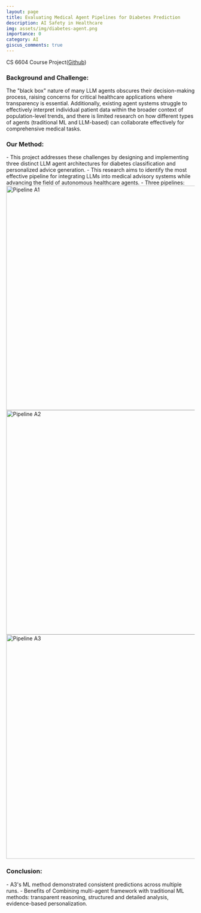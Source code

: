 ```yaml
---
layout: page
title: Evaluating Medical Agent Pipelines for Diabetes Prediction
description: AI Safety in Healthcare
img: assets/img/diabetes-agent.png
importance: 0
category: AI
giscus_comments: true
---
```


CS 6604 Course Project(<a href="https://github.com/IreneTanggh/MedAgentPPL">Github</a>)

<h3> Background and Challenge: </h3>
The "black box" nature of many LLM agents obscures their decision-making process, raising concerns for critical healthcare applications where transparency is essential. Additionally, existing agent systems struggle to effectively interpret individual patient data within the broader context of population-level trends, and there is limited research on how different types of agents (traditional ML and LLM-based) can collaborate effectively for comprehensive medical tasks.

<h3> Our Method: </h3>
- This project addresses these challenges by designing and implementing three distinct LLM agent architectures for diabetes classification and personalized advice generation. 
- This research aims to identify the most effective pipeline for integrating LLMs into medical advisory systems while advancing the field of autonomous healthcare agents.
- Three pipelines:

<img src="{{ '/assets/img/MedAgentPPL/A1.png' | relative_url }}" alt="Pipeline A1" width='600px' />
<img src="{{ '/assets/img/MedAgentPPL/A2.png' | relative_url }}" alt="Pipeline A2" width='600px'/>
<img src="{{ '/assets/img/MedAgentPPL/A3.png' | relative_url }}" alt="Pipeline A3" width='600px'/>

<h3> Conclusion: </h3>
- A3's ML method demonstrated consistent predictions across multiple runs.
- Benefits of Combining multi-agent framework with traditional ML methods: transparent reasoning, structured and detailed analysis, evidence-based personalization.